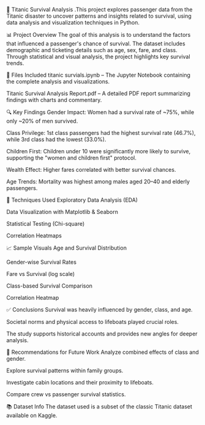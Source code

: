 🚢 Titanic Survival Analysis
.This project explores passenger data from the Titanic disaster to uncover patterns and insights related to survival, using data analysis and visualization techniques in Python.

📊 Project Overview
The goal of this analysis is to understand the factors that influenced a passenger's chance of survival. The dataset includes demographic and ticketing details such as age, sex, fare, and class. Through statistical and visual analysis, the project highlights key survival trends.

📁 Files Included
titanic survials.ipynb – The Jupyter Notebook containing the complete analysis and visualizations.

Titanic Survival Analysis Report.pdf – A detailed PDF report summarizing findings with charts and commentary.

🔍 Key Findings
Gender Impact: Women had a survival rate of ~75%, while only ~20% of men survived.

Class Privilege: 1st class passengers had the highest survival rate (46.7%), while 3rd class had the lowest (33.0%).

Children First: Children under 10 were significantly more likely to survive, supporting the "women and children first" protocol.

Wealth Effect: Higher fares correlated with better survival chances.

Age Trends: Mortality was highest among males aged 20–40 and elderly passengers.

📌 Techniques Used
Exploratory Data Analysis (EDA)

Data Visualization with Matplotlib & Seaborn

Statistical Testing (Chi-square)

Correlation Heatmaps

📈 Sample Visuals
Age and Survival Distribution

Gender-wise Survival Rates

Fare vs Survival (log scale)

Class-based Survival Comparison

Correlation Heatmap

✅ Conclusions
Survival was heavily influenced by gender, class, and age.

Societal norms and physical access to lifeboats played crucial roles.

The study supports historical accounts and provides new angles for deeper analysis.

🧠 Recommendations for Future Work
Analyze combined effects of class and gender.

Explore survival patterns within family groups.

Investigate cabin locations and their proximity to lifeboats.

Compare crew vs passenger survival statistics.

📚 Dataset Info
The dataset used is a subset of the classic Titanic dataset available on Kaggle.